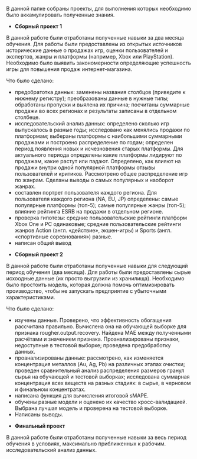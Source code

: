 В данной папке собраны проекты, для выполнения которых необходимо было аккамулировать полученные знания.

* **Сборный проект 1** 
  
В данной работе были отработаны полученные навыки за два месяца обучения. Для работы были предоставлены из открытых источников исторические данные о продажах игр, оценки пользователей и экспертов, жанры и платформы (например, Xbox или PlayStation). Необходимо было выявить закономерности определяющие успешность игры для повышения продаж интернет-магазина.

Что было сделано:
- предобратотка данных: заменены названия столбцов (приведите к нижнему регистру); преобразованы данные в нужные типы; обработаны пропуски и выялена их причина; посчитаны суммарные продажи во всех регионах и результаты записаны в отдельном столбеце.
- исследовательский анализ данных: определено сколько игр выпускалось в разные годы; исследовано как менялись продажи по платформам; выбераны платформы с наибольшими суммарными продажами и построено распределение по годам; определен период появления новых и исчезновения старых платформы. Для актуального периода определены какие платформы лидируют по продажам, какие растут или падают. Определено, как влияют на продажи внутри одной популярной платформы отзывы пользователей и критиков. Рассмотрено общее распределение игр по жанрам. Сделаны выводы о самых популярных и наоборот жанрах.
- составлен портрет пользователя каждого региона. Для пользователя каждого региона (NA, EU, JP) определены: самые популярные платформы (топ-5); самые популярные жанры (топ-5); влияние рейтинга ESRB на продажи в отдельном регионе.
- проверка гипотезы: средние пользовательские рейтинги платформ Xbox One и PC одинаковые; средние пользовательские рейтинги жанров Action (англ. «действие», экшен-игры) и Sports (англ. «спортивные соревнования») разные.
- написан общий вывод


* **Сборный проект 2**

В данной работе были отработаны полученные навыки для следующий период обучения (два месяца). Для работы были предоставлены сырые исхоодные данные (их просто выгрузили из хранилища). Необходимо было простоить модель, которая должна помочь оптимизировать производство, чтобы не запускать предприятие с убыточными характеристиками.

Что было сделано:
 - изучены данные. Проверено, что эффективность обогащения рассчитана правильно. Вычислена она на обучающей выборке для признака rougher.output.recovery. Найдена MAE между полученными расчётами и значением признака. Проанализированы признаки, недоступные в тестовой выборке; проведена предобработку данных.
 - проанализированы данные: рассмотрено, как изменяется концентрация металлов (Au, Ag, Pb) на различных этапах очистки; проведен сравнительный анализ распределения размеров гранул сырья на обучающей и тестовой выборках; исследована суммарная концентрация всех веществ на разных стадиях: в сырье, в черновом и финальном концентратах.
- написана функция для вычисления итоговой sMAPE.
- обучены разные модели и оценено их качество кросс-валидацией. Выбрана лучшая модель и проверена на тестовой выборке. 
- Написаны выводы.

* **Финальный проект** 
 
В данной работе были отработаны полученные навыки за весь период обучения в условиях, максимально приближенных к рабочим. исследовательский анализ данных. 
